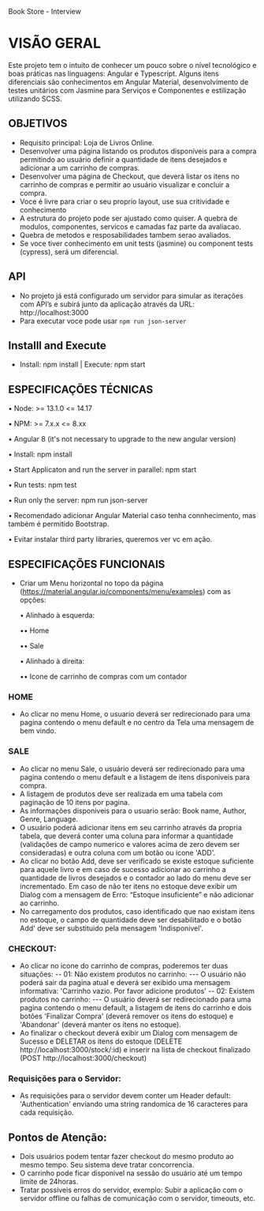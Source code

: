 Book Store - Interview

# VISÃO GERAL

Este projeto tem o intuito de conhecer um pouco sobre o nível tecnológico e boas práticas nas linguagens: Angular e Typescript.
Alguns itens diferenciais são conhecimentos em Angular Material, desenvolvimento de testes unitários com Jasmine para Serviços e Componentes e estilização utilizando SCSS.

## OBJETIVOS

- Requisito principal: Loja de Livros Online.
- Desenvolver uma página listando os produtos disponíveis para a compra permitindo ao usuário definir a quantidade de itens desejados e adicionar a um carrinho de compras.
- Desenvolver uma página de Checkout, que deverá listar os itens no carrinho de compras e permitir ao usuário visualizar e concluir a compra.
- Voce é livre para criar o seu proprio layout, use sua critividade e conhecimento
- A estrutura do projeto pode ser ajustado como quiser. A quebra de modulos, componentes, servicos e camadas faz parte da avaliacao.
- Quebra de metodos e resposabilidades tambem serao avaliados.
- Se voce tiver conhecimento em unit tests (jasmine) ou component tests (cypress), será um diferencial.

## API

- No projeto já está configurado um servidor para simular as iterações com API’s e subirá junto da aplicação através da URL: http://localhost:3000
- Para executar voce pode usar `npm run json-server`

## Installl and Execute

- Install: npm install | Execute: npm start

## ESPECIFICAÇÕES TÉCNICAS

  • Node: >= 13.1.0 <= 14.17
  
  • NPM: >= 7.x.x <=  8.xx
  
  • Angular 8 (it's not necessary to upgrade to the new angular version)
  
  • Install: npm install 
  
  • Start Applicaton and run the server in parallel: npm start
  
  • Run tests: npm test
  
  • Run only the server: npm run json-server
  
  • Recomendado adicionar Angular Material caso tenha connhecimento, mas também é permitido Bootstrap.
  
  • Evitar instalar third party libraries, queremos ver vc em ação. 

## ESPECIFICAÇÕES FUNCIONAIS

- Criar um Menu horizontal no topo da página (https://material.angular.io/components/menu/examples) com as opções:

  • Alinhado à esquerda:
  
  •• Home
  
  •• Sale
  
  • Alinhado à direita:
  
  •• Icone de carrinho de compras com um contador
    
### HOME

- Ao clicar no menu Home, o usuario deverá ser redirecionado para uma pagina contendo o menu default e no centro da Tela uma mensagem de bem vindo.

### SALE

- Ao clicar no menu Sale, o usuário deverá ser redirecionado para uma pagina contendo o menu default e a listagem de itens disponiveis para compra.
- A listagem de produtos deve ser realizada em uma tabela com paginação de 10 itens por pagina.
- As informações disponiveis para o usuario serão: Book name, Author, Genre, Language.
- O usuário poderá adicionar itens em seu carrinho através da propria tabela, que deverá conter uma coluna para informar a quantidade (validações de campo numerico e valores acima de zero devem ser consideradas) e outra coluna com um botão ou icone 'ADD'.
- Ao clicar no botão Add, deve ser verificado se existe estoque suficiente para aquele livro e em caso de sucesso adicionar ao carrinho a quantidade de livros desejados e o contador ao lado do menu deve ser incrementado. Em caso de não ter itens no estoque deve exibir um Dialog com a mensagem de Erro: “Estoque insuficiente” e não adicionar ao carrinho.
- No carregamento dos produtos, caso identificado que nao existam itens no estoque, o campo de quantidade deve ser desabilitado e o botão Add' deve ser substituido pela mensagem 'Indisponivel'.

### CHECKOUT:

- Ao clicar no icone do carrinho de compras, poderemos ter duas situações:
-- 01: Não existem produtos no carrinho:
--- O usuário não poderá sair da pagina atual e deverá ser exibido uma mensagem informativa: 'Carrinho vazio. Por favor adicione produtos'
-- 02: Existem produtos no carrinho:
--- O usuário deverá ser redirecionado para uma pagina contendo o menu default, a listagem de itens do carrinho e dois botões 'Finalizar Compra' (deverá remover os itens do estoque) e 'Abandonar' (deverá manter os itens no estoque).
- Ao finalizar o checkout deverá exibir um Dialog com mensagem de Sucesso e DELETAR os itens do estoque (DELETE http://localhost:3000/stock/:id) e inserir na lista de checkout finalizado (POST http://localhost:3000/checkout)

### Requisições para o Servidor:

- As requisições para o servidor devem conter um Header default: 'Authentication' enviando uma string randomica de 16 caracteres para cada requisição.

## Pontos de Atenção:

- Dois usuários podem tentar fazer checkout do mesmo produto ao mesmo tempo. Seu sistema deve tratar concorrencia.
- O carrinho pode ficar disponivel na sessão do usuário até um tempo limite de 24horas.
- Tratar possiveis erros do servidor, exemplo: Subir a aplicação com o servidor offline ou falhas de comunicação com o servidor, timeouts, etc.


